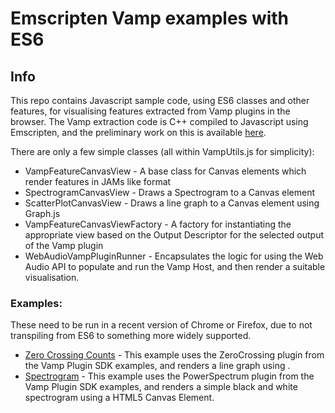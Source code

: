# Emscripten Vamp examples with ES6

## Info

This repo contains Javascript sample code, using ES6 classes and other features, for visualising features extracted from Vamp plugins in the browser. The Vamp extraction code is C++ compiled to Javascript using Emscripten, and the preliminary work on this is available [here](https://github.com/LucasThompson/vamp-js). 

There are only a few simple classes (all within VampUtils.js for simplicity):

* VampFeatureCanvasView - A base class for Canvas elements which render features in JAMs like format
* SpectrogramCanvasView - Draws a Spectrogram to a Canvas element
* ScatterPlotCanvasView - Draws a line graph to a Canvas element using Graph.js
* VampFeatureCanvasViewFactory - A factory for instantiating the appropriate view based on the Output Descriptor for the selected output of the Vamp plugin
* WebAudioVampPluginRunner - Encapsulates the logic for using the Web Audio API to populate and run the Vamp Host, and then render a suitable visualisation. 


### Examples: 
These need to be run in a recent version of Chrome or Firefox, due to not transpiling from ES6 to something more widely supported.
* [Zero Crossing Counts](https://lucasthompson.github.io/vamp-js-example-es6/zero-crossings.html) - This example uses the ZeroCrossing plugin from the Vamp Plugin SDK examples, and renders a line graph using .
* [Spectrogram](https://lucasthompson.github.io/vamp-js-example-es6/spectrogram.html) - This example uses the PowerSpectrum plugin from the Vamp Plugin SDK examples, and renders a simple black and white spectrogram using a HTML5 Canvas Element.

